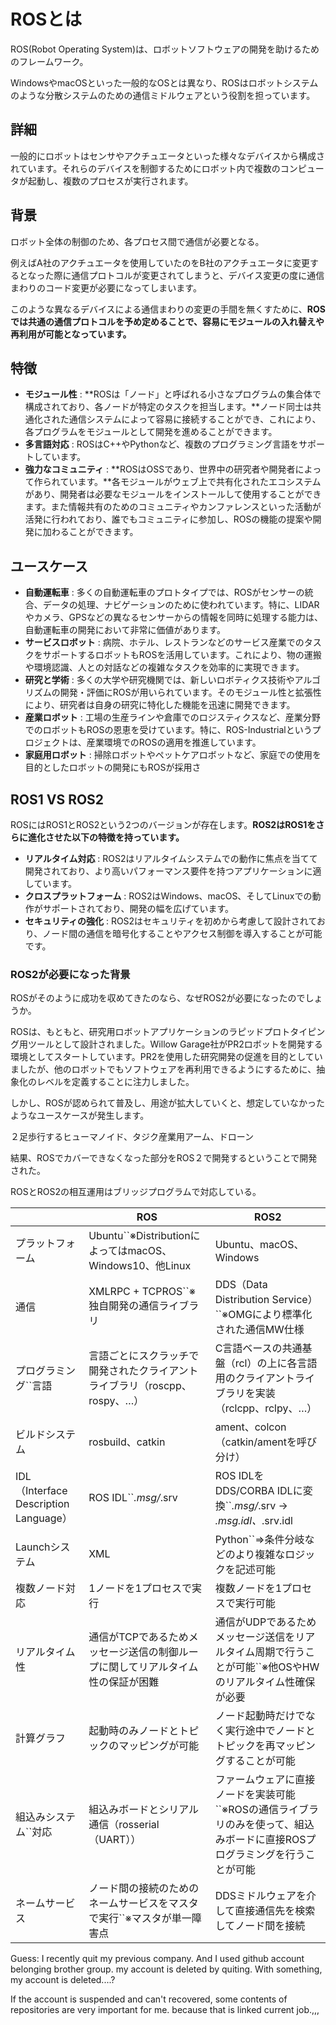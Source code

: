 # ROSとは

ROS(Robot Operating System)は、ロボットソフトウェアの開発を助けるためのフレームワーク。

WindowsやmacOSといった一般的なOSとは異なり、ROSはロボットシステムのような分散システムのための通信ミドルウェアという役割を担っています。

## 詳細

一般的にロボットはセンサやアクチュエータといった様々なデバイスから構成されています。それらのデバイスを制御するためにロボット内で複数のコンピュータが起動し、複数のプロセスが実行されます。

## 背景

ロボット全体の制御のため、各プロセス間で通信が必要となる。

例えばA社のアクチュエータを使用していたのをB社のアクチュエータに変更するとなった際に通信プロトコルが変更されてしまうと、デバイス変更の度に通信まわりのコード変更が必要になってしまいます。

このような異なるデバイスによる通信まわりの変更の手間を無くすために、**ROSでは共通の通信プロトコルを予め定めることで、容易にモジュールの入れ替えや再利用が可能となっています。**

## 特徴


* **モジュール性** : **ROSは「ノード」と呼ばれる小さなプログラムの集合体で構成されており、各ノードが特定のタスクを担当します。**ノード同士は共通化された通信システムによって容易に接続することができ、これにより、各プログラムをモジュールとして開発を進めることができます。
* **多言語対応** : ROSはC++やPythonなど、複数のプログラミング言語をサポートしています。
* **強力なコミュニティ** : **ROSはOSSであり、世界中の研究者や開発者によって作られています。**各モジュールがウェブ上で共有化されたエコシステムがあり、開発者は必要なモジュールをインストールして使用することができます。また情報共有のためのコミュニティやカンファレンスといった活動が活発に行われており、誰でもコミュニティに参加し、ROSの機能の提案や開発に加わることができます。

## ユースケース


* **自動運転車** : 多くの自動運転車のプロトタイプでは、ROSがセンサーの統合、データの処理、ナビゲーションのために使われています。特に、LIDARやカメラ、GPSなどの異なるセンサーからの情報を同時に処理する能力は、自動運転車の開発において非常に価値があります。
* **サービスロボット** : 病院、ホテル、レストランなどのサービス産業でのタスクをサポートするロボットもROSを活用しています。これにより、物の運搬や環境認識、人との対話などの複雑なタスクを効率的に実現できます。
* **研究と学術** : 多くの大学や研究機関では、新しいロボティクス技術やアルゴリズムの開発・評価にROSが用いられています。そのモジュール性と拡張性により、研究者は自身の研究に特化した機能を迅速に開発できます。
* **産業ロボット** : 工場の生産ラインや倉庫でのロジスティクスなど、産業分野でのロボットもROSの恩恵を受けています。特に、ROS-Industrialというプロジェクトは、産業環境でのROSの適用を推進しています。
* **家庭用ロボット** : 掃除ロボットやペットケアロボットなど、家庭での使用を目的としたロボットの開発にもROSが採用さ

## ROS1 VS ROS2


ROSにはROS1とROS2という2つのバージョンが存在します。**ROS2はROS1をさらに進化させた以下の特徴を持っています。**

* **リアルタイム対応** : ROS2はリアルタイムシステムでの動作に焦点を当てて開発されており、より高いパフォーマンス要件を持つアプリケーションに適しています。
* **クロスプラットフォーム** : ROS2はWindows、macOS、そしてLinuxでの動作がサポートされており、開発の幅を広げています。
* **セキュリティの強化** : ROS2はセキュリティを初めから考慮して設計されており、ノード間の通信を暗号化することやアクセス制御を導入することが可能です。


### ROS2が必要になった背景

ROSがそのように成功を収めてきたのなら、なぜROS2が必要になったのでしょうか。

ROSは、もともと、研究用ロボットアプリケーションのラピッドプロトタイピング用ツールとして設計されました。Willow Garage社がPR2ロボットを開発する環境としてスタートしています。PR2を使用した研究開発の促進を目的としていましたが、他のロボットでもソフトウェアを再利用できるようにするために、抽象化のレベルを定義することに注力しました。

しかし、ROSが認められて普及し、用途が拡大していくと、想定していなかったようなユースケースが発生します。

２足歩行するヒューマノイド、タジク産業用アーム、ドローン

結果、ROSでカバーできなくなった部分をROS２で開発するということで開発された。

ROSとROS2の相互運用はブリッジプログラムで対応している。


|                                       | **ROS**                                                                   | **ROS2**                                                                                                                      |
| ------------------------------------- | ------------------------------------------------------------------------------- | ----------------------------------------------------------------------------------------------------------------------------------- |
| プラットフォーム                      | Ubuntu``※DistributionによってはmacOS、Windows10、他Linux                | Ubuntu、macOS、Windows                                                                                                              |
| 通信                                  | XMLRPC + TCPROS``※独自開発の通信ライブラリ                              | DDS（Data Distribution Service）``※OMGにより標準化された通信MW仕様                                                          |
| プログラミング``言語           | 言語ごとにスクラッチで開発されたクライアントライブラリ（roscpp、rospy、…）     | C言語ベースの共通基盤（rcl）の上に各言語用のクライアントライブラリを実装（rclcpp、rclpy、…）                                       |
| ビルドシステム                        | rosbuild、catkin                                                                | ament、colcon（catkin/amentを呼び分け）                                                                                             |
| IDL（Interface Description Language） | ROS IDL``*.msg/*.srv                                                   | ROS IDLをDDS/CORBA IDLに変換``*.msg/*.srv → *.msg.idl、*.srv.idl                                                        |
| Launchシステム                        | XML                                                                             | Python``⇒条件分岐などのより複雑なロジックを記述可能                                                                         |
| 複数ノード対応                        | 1ノードを1プロセスで実行                                                        | 複数ノードを1プロセスで実行可能                                                                                                     |
| リアルタイム性                        | 通信がTCPであるためメッセージ送信の制御ループに関してリアルタイム性の保証が困難 | 通信がUDPであるためメッセージ送信をリアルタイム周期で行うことが可能``※他OSやHWのリアルタイム性確保が必要                    |
| 計算グラフ                            | 起動時のみノードとトピックのマッピングが可能                                    | ノード起動時だけでなく実行途中でノードとトピックを再マッピングすることが可能                                                        |
| 組込みシステム``対応           | 組込みボードとシリアル通信（rosserial（UART））                                 | ファームウェアに直接ノードを実装可能``※ROSの通信ライブラリのみを使って、組込みボードに直接ROSプログラミングを行うことが可能 |
| ネームサービス                        | ノード間の接続のためのネームサービスをマスタで実行``※マスタが単一障害点 | DDSミドルウェアを介して直接通信先を検索してノード間を接続                                                                           |



Guess:
I recently quit my previous company.
And I used github account belonging brother group.
my account is deleted by quiting.
With something, my account is deleted....?

If the account is suspended and can't recovered, some contents of repositories are very important for me.
because that is linked current job.,,,
